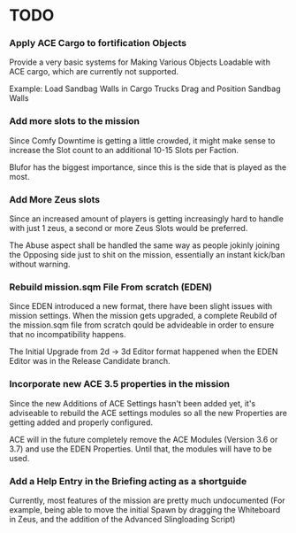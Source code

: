 # TODO

### Apply ACE Cargo to fortification Objects
Provide a very basic systems for Making Various Objects Loadable with ACE cargo, which are currently not supported.

Example:
Load Sandbag Walls in Cargo Trucks
Drag and Position Sandbag Walls

### Add more slots to the mission
Since Comfy Downtime is getting a little crowded, it might make sense to increase the Slot count to an additional 10-15 Slots per Faction.

Blufor has the biggest importance, since this is the side that is played as the most.

### Add More Zeus slots
Since an increased amount of players is getting increasingly hard to handle with just 1 zeus, a second or more Zeus Slots would be preferred.

The Abuse aspect shall be handled the same way as people jokinly joining the Opposing side just to shit on the mission, essentially an instant kick/ban without warning.

### Rebuild mission.sqm File From scratch (EDEN)
Since EDEN introduced a new format, there have been slight issues with mission settings. When the mission gets upgraded, a complete Reubild of the mission.sqm file from scratch qould be advideable in order to ensure that no incompatibility happens.

The Initial Upgrade from 2d -> 3d Editor format happened when the EDEN Editor was in the Release Candidate branch.

### Incorporate new ACE 3.5 properties in the mission
Since the new Additions of ACE Settings hasn't been added yet, it's adviseable to rebuild the ACE settings modules so all the new Properties are getting added and properly configured.

ACE will in the future completely remove the ACE Modules (Version 3.6 or 3.7) and use the EDEN Properties.
Until that, the modules will have to be used.

### Add a Help Entry in the Briefing acting as a shortguide
Currently, most features of the mission are pretty much undocumented (For example, being able to move the initial Spawn by dragging the Whiteboard in Zeus, and the addition of the Advanced Slingloading Script)